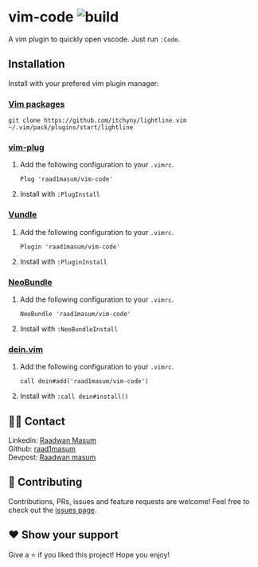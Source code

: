 vim-code ![build](https://api.travis-ci.com/raad1masum/personal-site.svg?branch=master&status=passed)
========
A vim plugin to quickly open vscode. Just run `:Code`.

Installation
------------
Install with your prefered vim plugin manager:

### [Vim packages][]
    git clone https://github.com/itchyny/lightline.vim ~/.vim/pack/plugins/start/lightline

### [vim-plug][]

1. Add the following configuration to your `.vimrc`.

       Plug 'raad1masum/vim-code'
        
2. Install with `:PlugInstall`

### [Vundle][]

1. Add the following configuration to your `.vimrc`.

       Plugin 'raad1masum/vim-code'
        
2. Install with `:PluginInstall`

### [NeoBundle][]

1. Add the following configuration to your `.vimrc`.

       NeoBundle 'raad1masum/vim-code'
        
2. Install with `:NeoBundleInstall`

### [dein.vim][]

1. Add the following configuration to your `.vimrc`.

       call dein#add('raad1masum/vim-code')
        
2. Install with `:call dein#install()`

[Vim packages]: https://vimhelp.org/repeat.txt.html#packages
[vim-plug]: https://github.com/junegunn/vim-plug
[Vundle]: https://github.com/VundleVim/Vundle.vim
[NeoBundle]: https://github.com/Shougo/neobundle.vim
[dein.vim]: https://github.com/Shougo/dein.vim

## 👨‍💻 Contact

Linkedin: [Raadwan Masum](https://www.linkedin.com/in/raadwan-masum-9147bb1a5)
<br>
Github: [raad1masum](https://github.com/raad1masum)
<br>
Devpost: [Raadwan masum](https://devpost.com/raad1masum)

## 🤝 Contributing

Contributions, PRs, issues and feature requests are welcome! Feel free to check out the [issues page](https://github.com/raad1masum/vim-code/issues). 

## ❤️ Show your support

Give a ⭐️ if you liked this project!
Hope you enjoy!
